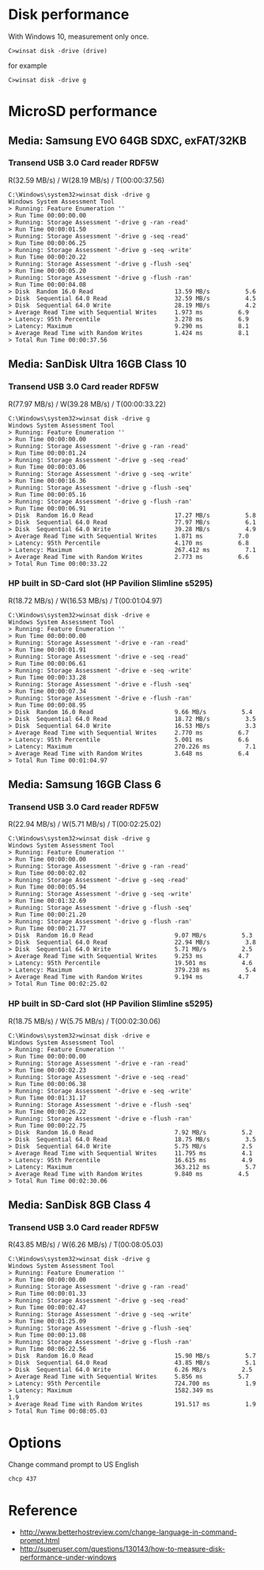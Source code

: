 # Disk performance 

With Windows 10, measurement only once.

```
C>winsat disk -drive (drive)
```
for example
```
C>winsat disk -drive g
```

# MicroSD performance

## Media: Samsung EVO 64GB SDXC, exFAT/32KB

### Transend USB 3.0 Card reader RDF5W

R(32.59 MB/s) / W(28.19 MB/s) / T(00:00:37.56)

```
C:\Windows\system32>winsat disk -drive g
Windows System Assessment Tool
> Running: Feature Enumeration ''
> Run Time 00:00:00.00
> Running: Storage Assessment '-drive g -ran -read'
> Run Time 00:00:01.50
> Running: Storage Assessment '-drive g -seq -read'
> Run Time 00:00:06.25
> Running: Storage Assessment '-drive g -seq -write'
> Run Time 00:00:20.22
> Running: Storage Assessment '-drive g -flush -seq'
> Run Time 00:00:05.20
> Running: Storage Assessment '-drive g -flush -ran'
> Run Time 00:00:04.08
> Disk  Random 16.0 Read                       13.59 MB/s          5.6
> Disk  Sequential 64.0 Read                   32.59 MB/s          4.5
> Disk  Sequential 64.0 Write                  28.19 MB/s          4.2
> Average Read Time with Sequential Writes     1.973 ms          6.9
> Latency: 95th Percentile                     3.278 ms          6.9
> Latency: Maximum                             9.290 ms          8.1
> Average Read Time with Random Writes         1.424 ms          8.1
> Total Run Time 00:00:37.56
```


## Media: SanDisk Ultra 16GB Class 10

### Transend USB 3.0 Card reader RDF5W

R(77.97 MB/s) / W(39.28 MB/s) / T(00:00:33.22)

```
C:\Windows\system32>winsat disk -drive g
Windows System Assessment Tool
> Running: Feature Enumeration ''
> Run Time 00:00:00.00
> Running: Storage Assessment '-drive g -ran -read'
> Run Time 00:00:01.24
> Running: Storage Assessment '-drive g -seq -read'
> Run Time 00:00:03.06
> Running: Storage Assessment '-drive g -seq -write'
> Run Time 00:00:16.36
> Running: Storage Assessment '-drive g -flush -seq'
> Run Time 00:00:05.16
> Running: Storage Assessment '-drive g -flush -ran'
> Run Time 00:00:06.91
> Disk  Random 16.0 Read                       17.27 MB/s          5.8
> Disk  Sequential 64.0 Read                   77.97 MB/s          6.1
> Disk  Sequential 64.0 Write                  39.28 MB/s          4.9
> Average Read Time with Sequential Writes     1.871 ms          7.0
> Latency: 95th Percentile                     4.170 ms          6.8
> Latency: Maximum                             267.412 ms          7.1
> Average Read Time with Random Writes         2.773 ms          6.6
> Total Run Time 00:00:33.22
```

### HP built in SD-Card slot (HP Pavilion Slimline s5295)

R(18.72 MB/s) / W(16.53 MB/s) / T(00:01:04.97)

```
C:\Windows\system32>winsat disk -drive e
Windows System Assessment Tool
> Running: Feature Enumeration ''
> Run Time 00:00:00.00
> Running: Storage Assessment '-drive e -ran -read'
> Run Time 00:00:01.91
> Running: Storage Assessment '-drive e -seq -read'
> Run Time 00:00:06.61
> Running: Storage Assessment '-drive e -seq -write'
> Run Time 00:00:33.28
> Running: Storage Assessment '-drive e -flush -seq'
> Run Time 00:00:07.34
> Running: Storage Assessment '-drive e -flush -ran'
> Run Time 00:00:08.95
> Disk  Random 16.0 Read                       9.66 MB/s          5.4
> Disk  Sequential 64.0 Read                   18.72 MB/s          3.5
> Disk  Sequential 64.0 Write                  16.53 MB/s          3.3
> Average Read Time with Sequential Writes     2.770 ms          6.7
> Latency: 95th Percentile                     5.001 ms          6.6
> Latency: Maximum                             270.226 ms          7.1
> Average Read Time with Random Writes         3.648 ms          6.4
> Total Run Time 00:01:04.97
```


## Media: Samsung 16GB Class 6

### Transend USB 3.0 Card reader RDF5W

R(22.94 MB/s) / W(5.71 MB/s) / T(00:02:25.02)

```
C:\Windows\system32>winsat disk -drive g
Windows System Assessment Tool
> Running: Feature Enumeration ''
> Run Time 00:00:00.00
> Running: Storage Assessment '-drive g -ran -read'
> Run Time 00:00:02.02
> Running: Storage Assessment '-drive g -seq -read'
> Run Time 00:00:05.94
> Running: Storage Assessment '-drive g -seq -write'
> Run Time 00:01:32.69
> Running: Storage Assessment '-drive g -flush -seq'
> Run Time 00:00:21.20
> Running: Storage Assessment '-drive g -flush -ran'
> Run Time 00:00:21.77
> Disk  Random 16.0 Read                       9.07 MB/s          5.3
> Disk  Sequential 64.0 Read                   22.94 MB/s          3.8
> Disk  Sequential 64.0 Write                  5.71 MB/s          2.5
> Average Read Time with Sequential Writes     9.253 ms          4.7
> Latency: 95th Percentile                     19.501 ms          4.6
> Latency: Maximum                             379.238 ms          5.4
> Average Read Time with Random Writes         9.194 ms          4.7
> Total Run Time 00:02:25.02
```

### HP built in SD-Card slot (HP Pavilion Slimline s5295)

R(18.75 MB/s) / W(5.75 MB/s) / T(00:02:30.06)

```
C:\Windows\system32>winsat disk -drive e
Windows System Assessment Tool
> Running: Feature Enumeration ''
> Run Time 00:00:00.00
> Running: Storage Assessment '-drive e -ran -read'
> Run Time 00:00:02.23
> Running: Storage Assessment '-drive e -seq -read'
> Run Time 00:00:06.38
> Running: Storage Assessment '-drive e -seq -write'
> Run Time 00:01:31.17
> Running: Storage Assessment '-drive e -flush -seq'
> Run Time 00:00:26.22
> Running: Storage Assessment '-drive e -flush -ran'
> Run Time 00:00:22.75
> Disk  Random 16.0 Read                       7.92 MB/s          5.2
> Disk  Sequential 64.0 Read                   18.75 MB/s          3.5
> Disk  Sequential 64.0 Write                  5.75 MB/s          2.5
> Average Read Time with Sequential Writes     11.795 ms          4.1
> Latency: 95th Percentile                     16.615 ms          4.9
> Latency: Maximum                             363.212 ms          5.7
> Average Read Time with Random Writes         9.840 ms          4.5
> Total Run Time 00:02:30.06
```

## Media: SanDisk 8GB Class 4

### Transend USB 3.0 Card reader RDF5W

R(43.85 MB/s) / W(6.26 MB/s) / T(00:08:05.03)

```
C:\Windows\system32>winsat disk -drive g
Windows System Assessment Tool
> Running: Feature Enumeration ''
> Run Time 00:00:00.00
> Running: Storage Assessment '-drive g -ran -read'
> Run Time 00:00:01.33
> Running: Storage Assessment '-drive g -seq -read'
> Run Time 00:00:02.47
> Running: Storage Assessment '-drive g -seq -write'
> Run Time 00:01:25.09
> Running: Storage Assessment '-drive g -flush -seq'
> Run Time 00:00:13.08
> Running: Storage Assessment '-drive g -flush -ran'
> Run Time 00:06:22.56
> Disk  Random 16.0 Read                       15.90 MB/s          5.7
> Disk  Sequential 64.0 Read                   43.85 MB/s          5.1
> Disk  Sequential 64.0 Write                  6.26 MB/s          2.5
> Average Read Time with Sequential Writes     5.856 ms          5.7
> Latency: 95th Percentile                     724.700 ms          1.9
> Latency: Maximum                             1582.349 ms          1.9
> Average Read Time with Random Writes         191.517 ms          1.9
> Total Run Time 00:08:05.03
```

# Options

Change command prompt to US English
```
chcp 437
```

# Reference

* http://www.betterhostreview.com/change-language-in-command-prompt.html
* http://superuser.com/questions/130143/how-to-measure-disk-performance-under-windows

